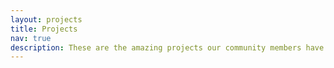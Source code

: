 ```yaml
---
layout: projects
title: Projects
nav: true
description: These are the amazing projects our community members have made!
---
```


